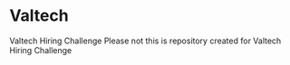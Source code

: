 # Valtech
Valtech Hiring Challenge 
Please not this is repository created for Valtech Hiring Challenge

